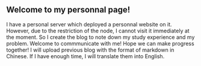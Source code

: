 ## Welcome to my personnal page!

I have a personal server which deployed a personnal website on it. However, due to the restriction of the node, I cannot visit it immediately at the moment. So I create the blog to note down my study experience and my problem. Welcome to commmunicate with me! Hope we can make progress together!
I will upload previous blog with the format of markdown in Chinese. If I have enough time, I will translate them into English.

